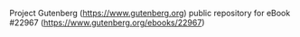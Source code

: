 Project Gutenberg (https://www.gutenberg.org) public repository for eBook #22967 (https://www.gutenberg.org/ebooks/22967)
